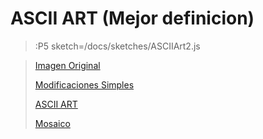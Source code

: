 # ASCII ART (Mejor definicion)

> :P5 sketch=/docs/sketches/ASCIIArt2.js

> [Imagen Original](/docs/workshops/imaging)
>
> [Modificaciones Simples](/docs/workshops/ImagingFolder/simpleMods)
>
> [ASCII ART](/docs/workshops/ImagingFolder/ASCIIART)
>
> [Mosaico](/docs/workshops/ImagingFolder/mosaico)